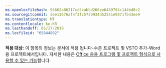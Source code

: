 ```yaml
---
ms.openlocfilehash: 95662a86217cc5cabbd266ee6489794c144bd8c2
ms.sourcegitcommit: 2ee11676af4f3fc5729934d52541e9871fb43ee9
ms.translationtype: MT
ms.contentlocale: ko-KR
ms.lasthandoff: 05/17/2019
ms.locfileid: "65844802"
---
```

  **적용 대상:** 이 항목의 정보는 문서에 적용 됩니다\-수준 프로젝트 및 VSTO 추가\-Word 용 프로젝트에서입니다. 자세한 내용은 [Office 응용 프로그램 및 프로젝트 형식으로 사용할 수 있는 기능](../../vsto/features-available-by-office-application-and-project-type.md)합니다.
